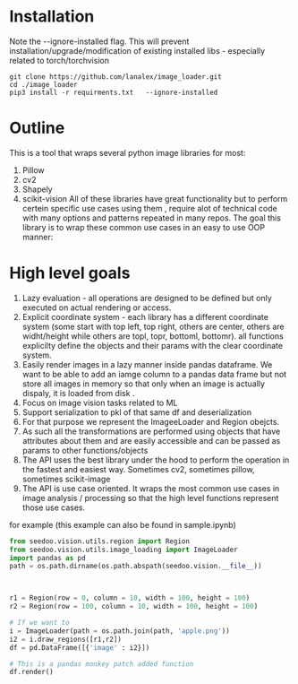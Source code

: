 # Installation 
Note the --ignore-installed flag. This will prevent installation/upgrade/modification of existing installed libs - especially related to torch/torchvision 
```
git clone https://github.com/lanalex/image_loader.git 
cd ./image_loader
pip3 install -r requirments.txt   --ignore-installed 
```

# Outline 
This is a tool that wraps several python image libraries for most:
1) Pillow
2) cv2
3) Shapely 
4) scikit-vision
All of these libraries have great functionality but to perform certein specific use cases using them , require alot of technical code with many options 
and patterns repeated in many repos. The goal this library is to wrap these common use cases in an easy to use OOP manner:

# High level goals
1) Lazy evaluation - all operations are designed to be defined but only executed on actual rendering or access.
2) Explicit coordinate system - each library has a different coordinate system (some start with top left, top right, others are center, others are widht/height while others are topl, topr, bottoml, bottomr).
    all functions explicilty define the objects and their params with the clear coordinate system.
3) Easily render images in a lazy manner inside pandas dataframe. We want to be able to add an iamge column to a pandas data frame but not store all images in memory
so that only when an image is actually dispaly, it is loaded from disk .
4) Focus on image vision tasks related to ML
5) Support serialization to pkl of that same df and deserialization 
6) For that purpose we represent the ImageeLoader and Region obejcts.
7) As such all the transformations are performed using objects that have attributes about them and are easily accessible and can be passed as params to other functions/objects
8) The API uses the best library under the hood to perform the operation in the fastest and easiest way. Sometimes cv2, sometimes pillow, sometimes scikit-image 
9) The API is use case oriented. It wraps the most common use cases in image analysis / processing so that the high level functions represent those use cases.  

for example
(this example can also be found in sample.ipynb)
```python
from seedoo.vision.utils.region import Region
from seedoo.vision.utils.image_loading import ImageLoader
import pandas as pd
path = os.path.dirname(os.path.abspath(seedoo.vision.__file__))



r1 = Region(row = 0, column = 10, width = 100, height = 100)
r2 = Region(row = 100, column = 10, width = 100, height = 100)

# If we want to 
i = ImageLoader(path = os.path.join(path, 'apple.png'))
i2 = i.draw_regions([r1,r2])
df = pd.DataFrame([{'image' : i2}])

# This is a pandas monkey patch added function 
df.render()
```